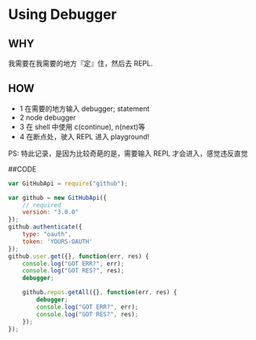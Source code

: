 # Using Debugger

## WHY
我需要在我需要的地方『定』住，然后去 REPL.

## HOW

- 1 在需要的地方输入 debugger; statement
- 2 node debugger <your script path>
- 3 在 shell 中使用 c(continue), n(next)等
- 4 在断点处，驶入 REPL 进入 playground!

PS: 特此记录，是因为比较奇葩的是，需要输入 REPL 才会进入，感觉违反直觉

##CODE

```js
var GitHubApi = require("github");

var github = new GitHubApi({
    // required
    version: "3.0.0"
});
github.authenticate({
    type: "oauth",
    token: 'YOURS-OAUTH'
});
github.user.get({}, function(err, res) {
    console.log("GOT ERR?", err);
    console.log("GOT RES?", res);
    debugger;

    github.repos.getAll({}, function(err, res) {
        debugger;
        console.log("GOT ERR?", err);
        console.log("GOT RES?", res);
    });
});
```